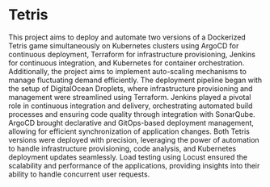 # Tetris
This project aims to deploy and automate two versions of a Dockerized Tetris game simultaneously on Kubernetes clusters using ArgoCD for continuous deployment, Terraform for infrastructure provisioning, Jenkins for continuous integration, and Kubernetes for container orchestration. Additionally, the project aims to implement auto-scaling mechanisms to manage fluctuating demand efficiently.
The deployment pipeline began with the setup of DigitalOcean Droplets, where infrastructure provisioning and management were streamlined using Terraform. Jenkins played a pivotal role in continuous integration and delivery, orchestrating automated build processes and ensuring code quality through integration with SonarQube. ArgoCD brought declarative and GitOps-based deployment management, allowing for efficient synchronization of application changes.
Both Tetris versions were deployed with precision, leveraging the power of automation to handle infrastructure provisioning, code analysis, and Kubernetes deployment updates seamlessly. Load testing using Locust ensured the scalability and performance of the applications, providing insights into their ability to handle concurrent user requests.
